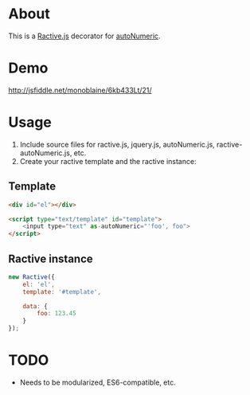 # About

This is a [Ractive.js](https://ractive.js.org/) decorator for [autoNumeric](https://github.com/autoNumeric/autoNumeric).

# Demo

http://jsfiddle.net/monoblaine/6kb433Lt/21/

# Usage

1. Include source files for ractive.js, jquery.js, autoNumeric.js, ractive-autoNumeric.js, etc.
2. Create your ractive template and the ractive instance:

## Template

```html
<div id="el"></div>

<script type="text/template" id="template">
    <input type="text" as-autoNumeric="'foo', foo">
</script>
```

## Ractive instance

```js
new Ractive({
    el: 'el',
    template: '#template',

    data: {
        foo: 123.45
    }
});
```

# TODO

* Needs to be modularized, ES6-compatible, etc.
